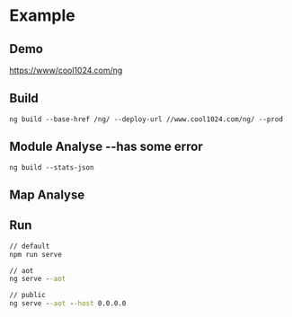 # Example

## Demo
[https://www/cool1024.com/ng](https://www/cool1024.com/ng)

## Build
`ng build --base-href /ng/ --deploy-url //www.cool1024.com/ng/ --prod`

## Module Analyse --has some error
`ng build --stats-json`

## Map Analyse

## Run
```cmd
// default
npm run serve

// aot
ng serve --aot

// public
ng serve --aot --host 0.0.0.0
```

